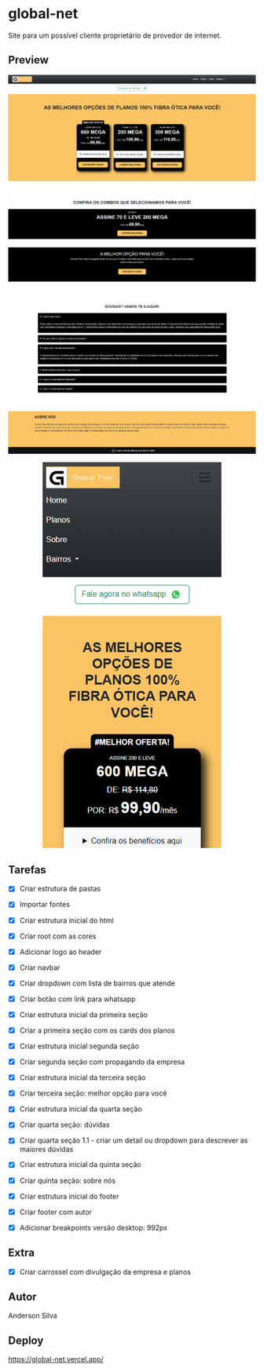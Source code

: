 # global-net
Site para um possível cliente proprietário de provedor de internet. 

## Preview 

<p align="center">
	<img  src="src/img-preview/gn-1.png">
</p>

<p align="center">
	<img  src="src/img-preview/gn-2.png">
</p>

<p align="center">
	<img " src="src/img-preview/gn-3.png">
</p>

<p align="center">
	<img  src="src/img-preview/gn-4.png">
</p>

<p align="center">
	<img  src="src/img-preview/gn-5.png">
</p>



## Tarefas 

- [X] Criar estrutura de pastas
- [X] Importar fontes
- [X] Criar estrutura inicial do html
- [X] Criar root com as cores
- [X] Adicionar logo ao header
- [X] Criar navbar 
- [X] Criar dropdown com lista de bairros que atende
- [X] Criar botão com link para whatsapp
- [X] Criar estrutura inicial da primeira seção
- [X] Criar a primeira seção com os cards dos planos 
- [X] Criar estrutura inicial segunda seção
- [X] Criar segunda seção com propagando da empresa
- [X] Criar estrutura inicial da terceira seção
- [X] Criar terceira seção: melhor opção para você
- [X] Criar estrutura inicial da quarta seção
- [X] Criar quarta seção: dúvidas
- [X] Criar quarta seção 1.1 - criar um detail ou dropdown para descrever as maiores dúvidas
- [X] Criar estrutura inicial da quinta seção
- [X] Criar quinta seção: sobre nós
- [X] Criar estrutura inicial do footer
- [X] Criar footer com autor
- [X] Adicionar breakpoints versão desktop: 992px 


## Extra

- [x] Criar carrossel com divulgação da empresa e planos

## Autor 
Anderson Silva

## Deploy
https://global-net.vercel.app/
